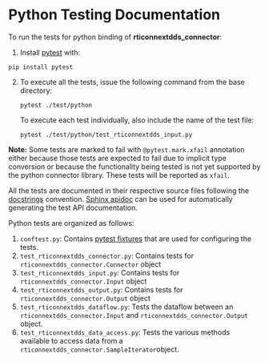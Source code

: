 # Python Testing Documentation

To run the tests for python binding of **rticonnextdds_connector**:

1. Install [pytest](https://pytest.org/latest/contents.html) with:

  ``pip install pytest``

2. To execute all the tests, issue the following command from the base directory: 
  
   ``pytest ./test/python``
  
   To execute each test individually, also include the name of the test file: 
  
   ``pytest ./test/python/test_rticonnextdds_input.py``

**Note:** Some tests are marked to fail with ``@pytest.mark.xfail`` annotation either because those tests are expected to fail due to implicit type conversion or because the functionality being tested is not yet supported by the python connector library. These tests will be reported as ``xfail``.


All the tests are documented in their respective source files following the [docstrings](https://www.python.org/dev/peps/pep-0257/)
convention. [Sphinx apidoc](http://www.sphinx-doc.org/en/stable/man/sphinx-apidoc.html) can be used for automatically generating the test API documentation. 

Python tests are organized as follows:

1. ``conftest.py``: Contains [pytest fixtures](https://pytest.org/latest/fixture.html) that are used for configuring the tests.
2. ``test_rticonnextdds_connector.py``: Contains tests for ``rticonnextdds_connector.Connector`` object
3. ``test_rticonnextdds_input.py``: Contains tests for ``rticonnextdds_connector.Input`` object
3. ``test_rticonnextdds_output.py``: Contains tests for ``rticonnextdds_connector.Output`` object
4. ``test_rticonnextdds_dataflow.py``: Tests the dataflow between an ``rticonnextdds_connector.Input`` and ``rticonnextdds_connector.Output`` object.
4. ``test_rticonnextdds_data_access.py``: Tests the various methods available to access data from a ``rticonnextdds_connector.SampleIterator``object.
